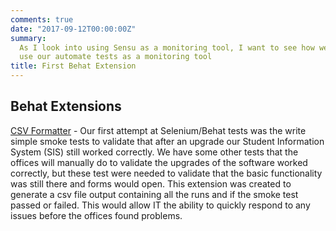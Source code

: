 ```yaml
---
comments: true
date: "2017-09-12T00:00:00Z"
summary:
  As I look into using Sensu as a monitoring tool, I want to see how we can
  use our automate tests as a monitoring tool
title: First Behat Extension
---
```


## Behat Extensions

[CSV Formatter](https://github.com/MiamiOH/Behat-CSVFormatter) - Our first attempt at Selenium/Behat tests was the write simple smoke tests to validate that after an upgrade our Student Information System (SIS) still worked correctly. We have some other tests that the offices will manually do to validate the upgrades of the software worked correctly, but these test were needed to validate that the basic functionality was still there and forms would open.
This extension was created to generate a csv file output containing all the runs and if the smoke test passed or failed. This would allow IT the ability to quickly respond to any issues before the offices found problems.

